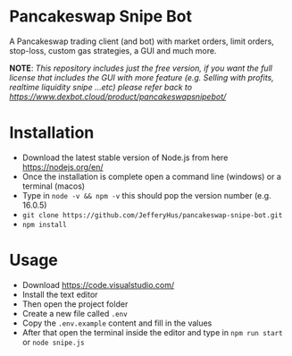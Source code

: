 # Pancakeswap Snipe Bot
A Pancakeswap trading client (and bot) with market orders, limit orders, stop-loss, custom gas strategies, a GUI and much more.

**NOTE**: *This repository includes just the free version, if you want the full license that includes the GUI with more feature (e.g. Selling with profits, realtime liquidity snipe ...etc) please refer back to https://www.dexbot.cloud/product/pancakeswapsnipebot/*

# Installation
- Download the latest stable version of Node.js from here https://nodejs.org/en/
- Once the installation is complete open a command line (windows) or a terminal (macos)
- Type in `node -v && npm -v` this should pop the version number (e.g. 16.0.5)
- `git clone https://github.com/JefferyHus/pancakeswap-snipe-bot.git`
- `npm install`

# Usage
- Download https://code.visualstudio.com/
- Install the text editor
- Then open the project folder
- Create a new file called `.env`
- Copy the `.env.example` content and fill in the values
- After that open the terminal inside the editor and type in `npm run start` or `node snipe.js`
